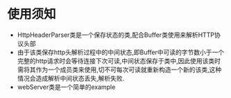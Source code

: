 # 使用须知

* HttpHeaderParser类是一个保存状态的类,配合Buffer类使用来解析HTTP协议头部
* 由于该类保存http头解析过程中的中间状态,即Buffer中可读的字节数小于一个完整的http请求时会等待连接下次可读,中间状态保存于类中,因此使用该类时需将其作为一个成员类来使用,切不可每次可读就重新构造一个新的该类,这种情况会造成解析中间状态丢失,解析失败.
* webServer类是一个简单的example